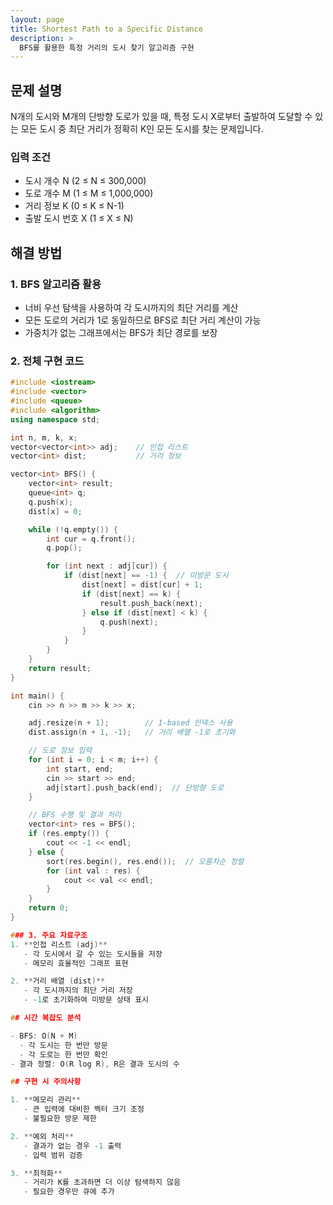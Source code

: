 ```yaml
---
layout: page
title: Shortest Path to a Specific Distance
description: >
  BFS를 활용한 특정 거리의 도시 찾기 알고리즘 구현
---
```


## 문제 설명
N개의 도시와 M개의 단방향 도로가 있을 때, 특정 도시 X로부터 출발하여 도달할 수 있는 모든 도시 중 최단 거리가 정확히 K인 모든 도시를 찾는 문제입니다.

### 입력 조건
- 도시 개수 N (2 ≤ N ≤ 300,000)
- 도로 개수 M (1 ≤ M ≤ 1,000,000)
- 거리 정보 K (0 ≤ K ≤ N-1)
- 출발 도시 번호 X (1 ≤ X ≤ N)

## 해결 방법

### 1. BFS 알고리즘 활용
- 너비 우선 탐색을 사용하여 각 도시까지의 최단 거리를 계산
- 모든 도로의 거리가 1로 동일하므로 BFS로 최단 거리 계산이 가능
- 가중치가 없는 그래프에서는 BFS가 최단 경로를 보장

### 2. 전체 구현 코드

```cpp
#include <iostream>
#include <vector>
#include <queue>
#include <algorithm>
using namespace std;

int n, m, k, x;
vector<vector<int>> adj;    // 인접 리스트
vector<int> dist;           // 거리 정보

vector<int> BFS() {
    vector<int> result;
    queue<int> q;
    q.push(x);
    dist[x] = 0;

    while (!q.empty()) {
        int cur = q.front();
        q.pop();

        for (int next : adj[cur]) {
            if (dist[next] == -1) {  // 미방문 도시
                dist[next] = dist[cur] + 1;
                if (dist[next] == k) {
                    result.push_back(next);
                } else if (dist[next] < k) {
                    q.push(next);
                }
            }
        }
    }
    return result;
}

int main() {
    cin >> n >> m >> k >> x;

    adj.resize(n + 1);        // 1-based 인덱스 사용
    dist.assign(n + 1, -1);   // 거리 배열 -1로 초기화

    // 도로 정보 입력
    for (int i = 0; i < m; i++) {
        int start, end;
        cin >> start >> end;
        adj[start].push_back(end);  // 단방향 도로
    }

    // BFS 수행 및 결과 처리
    vector<int> res = BFS();
    if (res.empty()) {
        cout << -1 << endl;
    } else {
        sort(res.begin(), res.end());  // 오름차순 정렬
        for (int val : res) {
            cout << val << endl;
        }
    }
    return 0;
}

### 3. 주요 자료구조
1. **인접 리스트 (adj)**
   - 각 도시에서 갈 수 있는 도시들을 저장
   - 메모리 효율적인 그래프 표현

2. **거리 배열 (dist)**
   - 각 도시까지의 최단 거리 저장
   - -1로 초기화하여 미방문 상태 표시

## 시간 복잡도 분석

- BFS: O(N + M)
  - 각 도시는 한 번만 방문
  - 각 도로는 한 번만 확인
- 결과 정렬: O(R log R), R은 결과 도시의 수

## 구현 시 주의사항

1. **메모리 관리**
   - 큰 입력에 대비한 벡터 크기 조정
   - 불필요한 방문 제한

2. **예외 처리**
   - 결과가 없는 경우 -1 출력
   - 입력 범위 검증

3. **최적화**
   - 거리가 K를 초과하면 더 이상 탐색하지 않음
   - 필요한 경우만 큐에 추가
